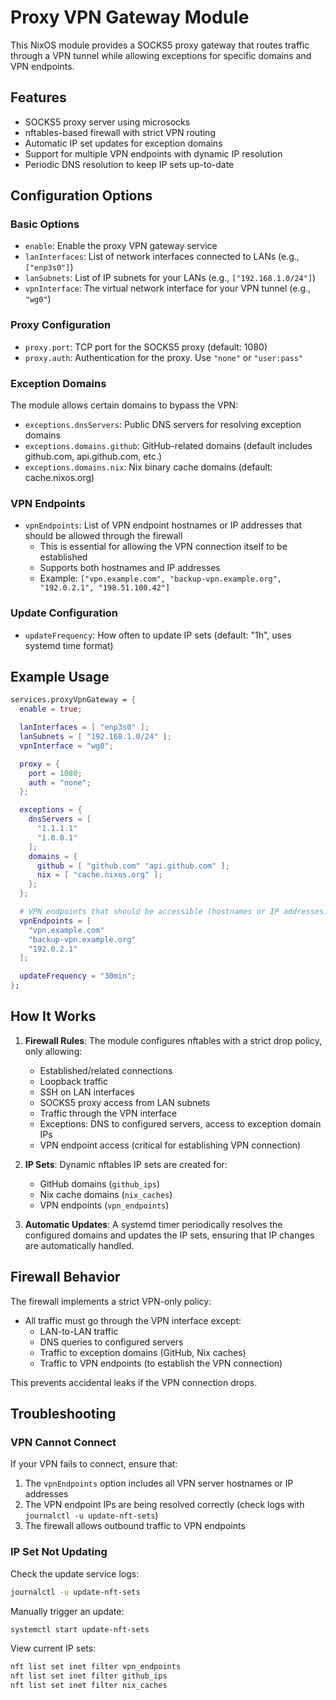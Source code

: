 # Proxy VPN Gateway Module

This NixOS module provides a SOCKS5 proxy gateway that routes traffic through a VPN tunnel while allowing exceptions for specific domains and VPN endpoints.

## Features

- SOCKS5 proxy server using microsocks
- nftables-based firewall with strict VPN routing
- Automatic IP set updates for exception domains
- Support for multiple VPN endpoints with dynamic IP resolution
- Periodic DNS resolution to keep IP sets up-to-date

## Configuration Options

### Basic Options

- `enable`: Enable the proxy VPN gateway service
- `lanInterfaces`: List of network interfaces connected to LANs (e.g., `["enp3s0"]`)
- `lanSubnets`: List of IP subnets for your LANs (e.g., `["192.168.1.0/24"]`)
- `vpnInterface`: The virtual network interface for your VPN tunnel (e.g., `"wg0"`)

### Proxy Configuration

- `proxy.port`: TCP port for the SOCKS5 proxy (default: 1080)
- `proxy.auth`: Authentication for the proxy. Use `"none"` or `"user:pass"`

### Exception Domains

The module allows certain domains to bypass the VPN:

- `exceptions.dnsServers`: Public DNS servers for resolving exception domains
- `exceptions.domains.github`: GitHub-related domains (default includes github.com, api.github.com, etc.)
- `exceptions.domains.nix`: Nix binary cache domains (default: cache.nixos.org)

### VPN Endpoints

- `vpnEndpoints`: List of VPN endpoint hostnames or IP addresses that should be allowed through the firewall
  - This is essential for allowing the VPN connection itself to be established
  - Supports both hostnames and IP addresses
  - Example: `["vpn.example.com", "backup-vpn.example.org", "192.0.2.1", "198.51.100.42"]`

### Update Configuration

- `updateFrequency`: How often to update IP sets (default: "1h", uses systemd time format)

## Example Usage

```nix
services.proxyVpnGateway = {
  enable = true;

  lanInterfaces = [ "enp3s0" ];
  lanSubnets = [ "192.168.1.0/24" ];
  vpnInterface = "wg0";

  proxy = {
    port = 1080;
    auth = "none";
  };

  exceptions = {
    dnsServers = [
      "1.1.1.1"
      "1.0.0.1"
    ];
    domains = {
      github = [ "github.com" "api.github.com" ];
      nix = [ "cache.nixos.org" ];
    };
  };

  # VPN endpoints that should be accessible (hostnames or IP addresses)
  vpnEndpoints = [
    "vpn.example.com"
    "backup-vpn.example.org"
    "192.0.2.1"
  ];

  updateFrequency = "30min";
};
```

## How It Works

1. **Firewall Rules**: The module configures nftables with a strict drop policy, only allowing:
   - Established/related connections
   - Loopback traffic
   - SSH on LAN interfaces
   - SOCKS5 proxy access from LAN subnets
   - Traffic through the VPN interface
   - Exceptions: DNS to configured servers, access to exception domain IPs
   - VPN endpoint access (critical for establishing VPN connection)

2. **IP Sets**: Dynamic nftables IP sets are created for:
   - GitHub domains (`github_ips`)
   - Nix cache domains (`nix_caches`)
   - VPN endpoints (`vpn_endpoints`)

3. **Automatic Updates**: A systemd timer periodically resolves the configured domains and updates the IP sets, ensuring that IP changes are automatically handled.

## Firewall Behavior

The firewall implements a strict VPN-only policy:
- All traffic must go through the VPN interface except:
  - LAN-to-LAN traffic
  - DNS queries to configured servers
  - Traffic to exception domains (GitHub, Nix caches)
  - Traffic to VPN endpoints (to establish the VPN connection)

This prevents accidental leaks if the VPN connection drops.

## Troubleshooting

### VPN Cannot Connect

If your VPN fails to connect, ensure that:
1. The `vpnEndpoints` option includes all VPN server hostnames or IP addresses
2. The VPN endpoint IPs are being resolved correctly (check logs with `journalctl -u update-nft-sets`)
3. The firewall allows outbound traffic to VPN endpoints

### IP Set Not Updating

Check the update service logs:
```bash
journalctl -u update-nft-sets
```

Manually trigger an update:
```bash
systemctl start update-nft-sets
```

View current IP sets:
```bash
nft list set inet filter vpn_endpoints
nft list set inet filter github_ips
nft list set inet filter nix_caches
```
